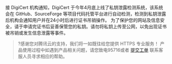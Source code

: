 接 DigiCert 机构通知，DigiCert 于今年4月底上线了私钥泄露检测系统，该系统会在 GitHub、SourceForge 等项目代码托管平台进行自动检测，检测到私钥泄露后机构会通知用户并在24小时后进行证书吊销操作。
为了保护您的网站及信息安全，请于申请完证书后妥善保管您的私钥。请勿将私钥上传至公网，以免出现证书被吊销或发生信息泄露等事件。

>?感谢您对腾讯云的支持，我们将一如既往给您提供 HTTPS 专业服务！
产品使用过程中如遇到产品相关问题，请您致电95716或者 [提交工单](https://console.cloud.tencent.com/workorder/category) 联系客服人员寻求相应的帮助。
